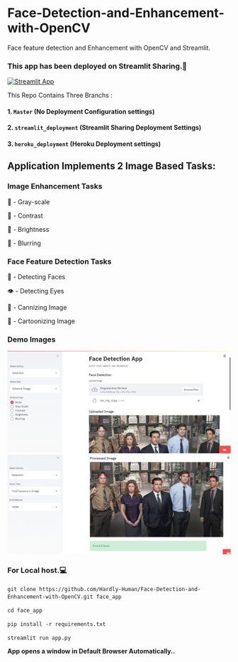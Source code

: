 # Face-Detection-and-Enhancement-with-OpenCV 
Face feature detection and Enhancement with OpenCV and Streamlit.


### This app has been deployed on Streamlit Sharing.🥳
 [![Streamlit App](https://static.streamlit.io/badges/streamlit_badge_black_white.svg)](https://share.streamlit.io/hardly-human/face-detection-and-enhancement-with-opencv/streamlit_deployment/app.py)

This Repo Contains Three Branchs :
 #### 1. `Master` (No Deployment Configuration settings)
 #### 2. `streamlit_deployment` (Streamlit Sharing Deployment Settings)
 #### 3. `heroku_deployment` (Heroku Deployment settings)



## Application Implements 2 Image Based Tasks:
### Image Enhancement Tasks
  👤  - Gray-scale
    
  🧛  - Contrast
    
  🧞 - Brightness
    
  🧟 - Blurring
  
### Face Feature Detection Tasks
 🙂 - Detecting Faces
 
 👁 - Detecting Eyes
 
 🎃 - Cannizing Image 
 
 👻 - Cartoonizing Image
 

### Demo Images
![Image1](https://raw.githubusercontent.com/Hardly-Human/Face-Detection-and-Enhancement-with-OpenCV/master/test_images/img1.png)
![Image2](https://raw.githubusercontent.com/Hardly-Human/Face-Detection-and-Enhancement-with-OpenCV/master/test_images/img2.png)

### For Local host.💻


`git clone https://github.com/Hardly-Human/Face-Detection-and-Enhancement-with-OpenCV.git face_app`

`cd face_app`

`pip install -r requirements.txt` 

`streamlit run app.py`

__App opens a window in Default Browser Automatically..__

